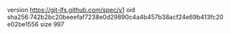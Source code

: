 version https://git-lfs.github.com/spec/v1
oid sha256:742b2bc20beeefaf7238e0d29890c4a4b457b38acf24e69b413fc20e02be1556
size 997
